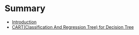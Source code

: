 # Summary

* [Introduction](README.md)
* [CART(Classification And Regression Tree) for Decision Tree](decision_tree/CART_for_Decision_Tree.md)